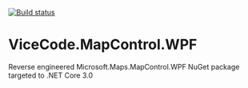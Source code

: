 
[![Build status](https://dev.azure.com/CompLead/ViceCode/_apis/build/status/ViceCode.MapControl.WPF-CI)](https://dev.azure.com/CompLead/ViceCode/_build/latest?definitionId=0)

# ViceCode.MapControl.WPF

Reverse engineered Microsoft.Maps.MapControl.WPF NuGet package targeted to .NET Core 3.0
